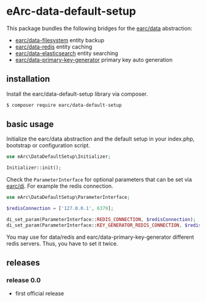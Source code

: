 # eArc-data-default-setup

This package bundles the following bridges for the [earc/data](https://github.com/Koudela/eArc-data)
abstraction:
* [earc/data-filesystem](https://github.com/Koudela/eArc-data-filesystem) entity backup
* [earc/data-redis](https://github.com/Koudela/eArc-data) entity caching
* [earc/data-elasticsearch](https://github.com/Koudela/eArc-data) entity searching
* [earc/data-primary-key-generator](https://github.com/Koudela/eArc-data-primary-key-generator) primary key auto generation

## installation

Install the earc/data-default-setup library via composer.

```bash
$ composer require earc/data-default-setup
```

## basic usage

Initialize the earc/data abstraction and the default setup in your index.php, 
bootstrap or configuration script.

```php
use eArc\DataDefaultSetup\Initializer;

Initializer::init();
```

Check the `ParameterInterface` for optional parameters that can be set via 
[earc/di](https://github.com/Koudela/eArc-di#parameters). For example the redis 
connection.

```php
use eArc\DataDefaultSetup\ParameterInterface;

$redisConnection = ['127.0.0.1', 6379];

di_set_param(ParameterInterface::REDIS_CONNECTION, $redisConnection);
di_set_param(ParameterInterface::KEY_GENERATOR_REDIS_CONNECTION, $redisConnection);
```

You may use for data/redis and earc/data-primary-key-generator different redis
servers. Thus, you have to set it twice.

## releases

### release 0.0

* first official release
